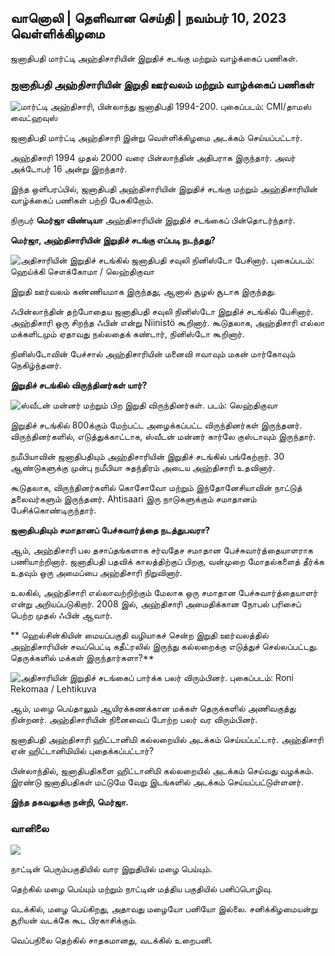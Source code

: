 ## வானொலி \| தெளிவான செய்தி \| நவம்பர் 10, 2023 வெள்ளிக்கிழமை

ஜனாதிபதி மார்ட்டி அஹ்திசாரியின் இறுதிச் சடங்கு மற்றும் வாழ்க்கைப் பணிகள்.

### ஜனாதிபதி அஹ்திசாரியின் இறுதி ஊர்வலம் மற்றும் வாழ்க்கைப் பணிகள்

![மார்ட்டி அஹ்திசாரி, பின்லாந்து ஜனாதிபதி 1994-200. புகைப்படம்: CMI/தாமஸ் வைட்ஹவுஸ்](https://images.cdn.yle.fi/image/upload/c_crop,h_1080,w_1919,x_0,y_0/ar_1.7777777777777777,c_fill,g_faces,wh_620,wh_620,wh_6751q_auto:eco/f_auto/fl_lossy/v1699528852/39-1197047654a2d3334539)

ஜனாதிபதி மார்ட்டி அஹ்திசாரி இன்று வெள்ளிக்கிழமை அடக்கம் செய்யப்பட்டார்.

அஹ்திசாரி 1994 முதல் 2000 வரை பின்லாந்தின் அதிபராக இருந்தார். அவர் அக்டோபர் 16 அன்று இறந்தார்.

இந்த ஒளிபரப்பில், ஜனாதிபதி அஹ்திசாரியின் இறுதிச் சடங்கு மற்றும் அஹ்திசாரியின் வாழ்க்கைப் பணிகள் பற்றி பேசுகிறோம்.

நிருபர் **மெர்ஜா விண்டியா** அஹ்திசாரியின் இறுதிச் சடங்கைப் பின்தொடர்ந்தார்.

**மெர்ஜா, அஹ்திசாரியின் இறுதிச் சடங்கு எப்படி நடந்தது?**

![அதிசாரியின் இறுதிச் சடங்கில் ஜனாதிபதி சவுலி நினிஸ்டோ பேசினார். புகைப்படம்: ஹெய்க்கி சௌக்கோமா / லெஹ்திகுவா](https://images.cdn.yle.fi/image/upload/c_crop,h_2880,w_5120,x_0,y_259/ar_1.77777777777777777,c_fill/hp_70,hp_60q_auto:eco/f_auto/fl_lossy/v1699619473/39-1198810654e20fbae885)

இறுதி ஊர்வலம் கண்ணியமாக இருந்தது, ஆனால் சூழல் சூடாக இருந்தது.

ஃபின்லாந்தின் தற்போதைய ஜனாதிபதி சவுலி நினிஸ்டோ இறுதிச் சடங்கில் பேசினார். அஹ்திசாரி ஒரு சிறந்த ஃபின் என்று Niinistö கூறினார். கூடுதலாக, அஹ்திசாரி எல்லா மக்களிடமும் ஏதாவது நல்லதைக் கண்டார், நினிஸ்டோ கூறினார்.

நினிஸ்டோவின் பேச்சால் அஹ்திசாரியின் மனைவி ஈவாவும் மகன் மார்கோவும் நெகிழ்ந்தனர்.

**இறுதிச் சடங்கில் விருந்தினர்கள் யார்?**

![ஸ்வீடன் மன்னர் மற்றும் பிற இறுதி விருந்தினர்கள். படம்: லெஹ்திகுவா](https://images.cdn.yle.fi/image/upload/c_crop,h_2880,w_5120,x_0,y_138/ar_1.77777777777777,c_fill,g_faces,h_1670,wd_1670/f_auto/fl_lossy/v1699627300/39-1199035654e40494d395)

இறுதிச் சடங்கில் 800க்கும் மேற்பட்ட அழைக்கப்பட்ட விருந்தினர்கள் இருந்தனர். விருந்தினர்களில், எடுத்துக்காட்டாக, ஸ்வீடன் மன்னர் கார்லே குஸ்டாவும் இருந்தார்.

நமீபியாவின் ஜனாதிபதியும் அஹ்திசாரியின் இறுதிச் சடங்கில் பங்கேற்றார். 30 ஆண்டுகளுக்கு முன்பு நமீபியா சுதந்திரம் அடைய அஹ்திசாரி உதவினார்.

கூடுதலாக, விருந்தினர்களில் கொசோவோ மற்றும் இந்தோனேசியாவின் நாட்டுத் தலைவர்களும் இருந்தனர். Ahtisaari இரு நாடுகளுக்கும் சமாதானம் பேசிக்கொண்டிருந்தார்.

**ஜனாதிபதியும் சமாதானப் பேச்சுவார்த்தை நடத்துபவரா?**

ஆம், அஹ்திசாரி பல தசாப்தங்களாக சர்வதேச சமாதான பேச்சுவார்த்தையாளராக பணியாற்றினார். ஜனாதிபதி பதவிக் காலத்திற்குப் பிறகு, வன்முறை மோதல்களைத் தீர்க்க உதவும் ஒரு அமைப்பை அஹ்திசாரி நிறுவினார்.

உலகில், அஹ்திசாரி எல்லாவற்றிற்கும் மேலாக ஒரு சமாதான பேச்சுவார்த்தையாளர் என்று அறியப்படுகிறார். 2008 இல், அஹ்திசாரி அமைதிக்கான நோபல் பரிசைப் பெற்ற முதல் ஃபின் ஆவார்.

** ஹெல்சின்கியின் மையப்பகுதி வழியாகச் சென்ற இறுதி ஊர்வலத்தில் அஹ்திசாரியின் சவப்பெட்டி கதீட்ரலில் இருந்து கல்லறைக்கு எடுத்துச் செல்லப்பட்டது. தெருக்களில் மக்கள் இருந்தார்களா?**

![அதிசாரியின் இறுதிச் சடங்கைப் பார்க்க பலர் விரும்பினர். புகைப்படம்: Roni Rekomaa / Lehtikuva](https://images.cdn.yle.fi/image/upload/c_crop,h_2880,w_5120,x_0,y_11/ar_1.77777777777777777,c_fill,g_p_0q_auto:eco/f_auto/fl_lossy/v1699619608/39-1198819654e22ed1c931)

ஆம், மழை பெய்தாலும் ஆயிரக்கணக்கான மக்கள் தெருக்களில் அணிவகுத்து நின்றனர். அஹ்திசாரியின் நினைவைப் போற்ற பலர் வர விரும்பினர்.

ஜனாதிபதி அஹ்திசாரி ஹிட்டானிமி கல்லறையில் அடக்கம் செய்யப்பட்டார். அஹ்திசாரி ஏன் ஹிட்டானிமியில் புதைக்கப்பட்டார்?

பின்லாந்தில், ஜனாதிபதிகளை ஹிட்டானிமி கல்லறையில் அடக்கம் செய்வது வழக்கம். இரண்டு ஜனாதிபதிகள் மட்டுமே வேறு இடங்களில் அடக்கம் செய்யப்பட்டுள்ளனர்.

**இந்த தகவலுக்கு நன்றி, மெர்ஜா.**

### வானிலை

![](https://images.cdn.yle.fi/image/upload/c_crop,h_1080,w_1919,x_0,y_0/ar_1.7777777777777777,c_fill,g_faces,h_675,w/p_120.f_auto/fl_lossy/v1699633281/39-1199138654e58651ee77)

நாட்டின் பெரும்பகுதியில் வார இறுதியில் மழை பெய்யும்.

தெற்கில் மழை பெய்யும் மற்றும் நாட்டின் மத்திய பகுதியில் பனிப்பொழிவு.

வடக்கில், மழை பெய்கிறது, அதாவது மழையோ பனியோ இல்லை. சனிக்கிழமையன்று சூரியன் வடக்கே கூட பிரகாசிக்கும்.

வெப்பநிலை தெற்கில் சாதகமானது, வடக்கில் உறைபனி.